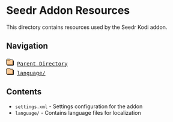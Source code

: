 # Seedr Addon Resources

This directory contains resources used by the Seedr Kodi addon.

## Navigation

<pre>
<img src="../../icons/folder.gif" alt="[DIR]"> <a href="../">Parent Directory</a>
<img src="../../icons/folder.gif" alt="[DIR]"> <a href="language/">language/</a>
</pre>

## Contents

- `settings.xml` - Settings configuration for the addon
- `language/` - Contains language files for localization
